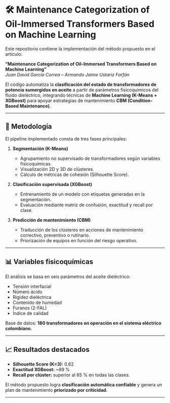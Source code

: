 # 🛠️ Maintenance Categorization of Oil-Immersed Transformers Based on Machine Learning

Este repositorio contiene la implementación del método propuesto en el artículo:

**“Maintenance Categorization of Oil-Immersed Transformers Based on Machine Learning”**  
*Juan David García Correa – Armando Jaime Ustariz Farfán*  

El código automatiza la **clasificación del estado de transformadores de potencia sumergidos en aceite** a partir de parámetros fisicoquímicos del fluido dieléctrico, integrando técnicas de **Machine Learning (K-Means + XGBoost)** para apoyar estrategias de mantenimiento **CBM (Condition-Based Maintenance)**.

---

## 🚀 Metodología

El pipeline implementado consta de tres fases principales:

1. **Segmentación (K-Means)**  
   - Agrupamiento no supervisado de transformadores según variables fisicoquímicas.  
   - Visualización 2D y 3D de clústeres.  
   - Cálculo de métricas de cohesión (Silhouette Score).  

2. **Clasificación supervisada (XGBoost)**  
   - Entrenamiento de un modelo con etiquetas generadas en la segmentación.  
   - Evaluación mediante matriz de confusión, exactitud y recall por clase.  

3. **Predicción de mantenimiento (CBM)**  
   - Traducción de los clústeres en acciones de mantenimiento correctivo, preventivo o rutinario.  
   - Priorización de equipos en función del riesgo operativo.  

---

## 📊 Variables fisicoquímicas

El análisis se basa en seis parámetros del aceite dieléctrico:

- Tensión interfacial  
- Número ácido  
- Rigidez dieléctrica  
- Contenido de humedad  
- Furanos (2-FAL)  
- Índice de calidad  

Base de datos: **180 transformadores en operación en el sistema eléctrico colombiano**.

---

## 📈 Resultados destacados

- **Silhouette Score (K=3):** 0.62  
- **Exactitud XGBoost:** ~89 %  
- **Recall por clúster:** superior al 85 % en todas las clases.  

El método propuesto logra **clasificación automática confiable** y genera un plan de mantenimiento **priorizado por criticidad**.  

---



